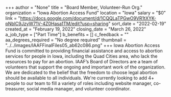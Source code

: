 +++
author = "None"
title = "Board Member, Volunteer-Run Org."
organization = "Iowa Abortion Access Fund"
location = "Iowa"
salary = "$0"
link = "https://docs.google.com/document/d/1CQQLaTPGwO9VR1tXYK-pNblC9JzyW71V-4Z0Hasa1TM/edit?usp=sharing"
sort_date = "2022-02-19"
created_at = "February 19, 2022"
closing_date = "March 26, 2022"
a_job_type = ["Part Time"]
b_benefits = []
c_feedback = ""
aa_degrees_required = "No degree required"
thumbnail = "../../images/IAAFFinalFiles05_ab62c086.png"
+++
Iowa Abortion Access Fund is committed to providing financial assistance and access to abortion services for people in Iowa, including the Quad Cities area, who lack the resources to pay for an abortion. IAAF’s Board of Directors are a team of volunteers that support the ongoing and important work of the organization. We are dedicated to the belief that the freedom to choose legal abortion should be available to all individuals. We're currently looking to add 4+ people to our team to fill a variety of roles including website manager, co-treasurer, social media manager, and volunteer coordinator.